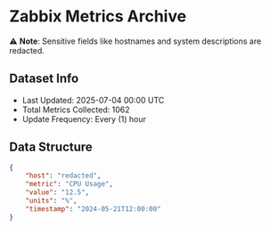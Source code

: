 # Zabbix Metrics Archive

⚠️ **Note**: Sensitive fields like hostnames and system descriptions are redacted.

## Dataset Info
- Last Updated: 2025-07-04 00:00 UTC
- Total Metrics Collected: 1062
- Update Frequency: Every (1) hour

## Data Structure
```json
{
    "host": "redacted",
    "metric": "CPU Usage",
    "value": "12.5",
    "units": "%",
    "timestamp": "2024-05-21T12:00:00"
}
```
